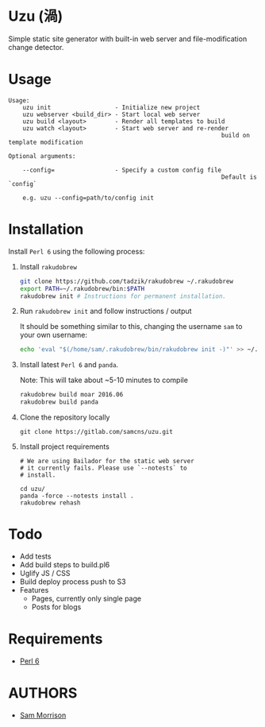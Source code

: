 Uzu (渦)
===

Simple static site generator with built-in web server and file-modification change detector.

Usage
=====

```
Usage:
	uzu init                  - Initialize new project
	uzu webserver <build_dir> - Start local web server
	uzu build <layout>        - Render all templates to build
	uzu watch <layout>        - Start web server and re-render
															build on template modification

Optional arguments:
	
	--config=                 - Specify a custom config file
															Default is `config`

	e.g. uzu --config=path/to/config init
```

Installation
============

Install `Perl 6` using the following process:

1. Install `rakudobrew`

    ```bash
    git clone https://github.com/tadzik/rakudobrew ~/.rakudobrew
    export PATH=~/.rakudobrew/bin:$PATH
    rakudobrew init # Instructions for permanent installation.
    ```

2. Run `rakudobrew init` and follow instructions / output

    It should be something similar to this, changing the username `sam` to your own username:

    ```bash
    echo 'eval "$(/home/sam/.rakudobrew/bin/rakudobrew init -)"' >> ~/.profile
    ```

3. Install latest `Perl 6` and `panda`. 

    Note: This will take about ~5-10 minutes to compile

    ```bash
    rakudobrew build moar 2016.06
    rakudobrew build panda
    ```

4. Clone the repository locally 

    ```
    git clone https://gitlab.com/samcns/uzu.git
    ```

5. Install project requirements

    ```
    # We are using Bailador for the static web server
    # it currently fails. Please use `--notests` to 
    # install.

    cd uzu/
    panda -force --notests install .
    rakudobrew rehash
    ```

Todo
====

* Add tests
* Add build steps to build.pl6
* Uglify JS / CSS
* Build deploy process push to S3
* Features
  * Pages, currently only single page
  * Posts for blogs

Requirements
============

* [Perl 6](http://perl6.org/)

AUTHORS
=======

* [Sam Morrison](@samcns)
